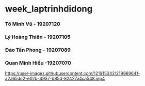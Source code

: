 # week_laptrinhdidong

### Tô Minh Vũ - 19207120
### Lý Hoàng Thiên - 19207105
### Đào Tấn Phong - 19207089
### Quan Minh Hiếu -19207070


https://user-images.githubusercontent.com/121915342/219689641-a2a65dc2-e02b-4937-b85d-82427a4ca548.mp4
